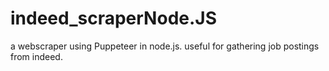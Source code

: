 # indeed_scraperNode.JS
a webscraper using Puppeteer in node.js. useful for gathering job postings from indeed. 
